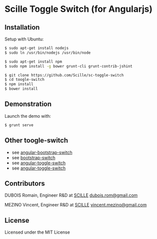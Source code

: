 # Scille Toggle Switch (for Angularjs)


## Installation

Setup with Ubuntu:
```bash
$ sudo apt-get install nodejs
$ sudo ln /usr/bin/nodejs /usr/bin/node

$ sudo apt-get install npm
$ sudo npm install -g bower grunt-cli grunt-contrib-jshint

$ git clone https://github.com/Scille/sc-toggle-switch
$ cd toogle-switch
$ npm install
$ bower install
```

## Demonstration

Launch the demo with:
```bash
$ grunt serve
```

## Other toogle-switch

* see [angular-bootstrap-switch](https://github.com/frapontillo/angular-bootstrap-switch)
* see [bootstrap-switch](https://github.com/nostalgiaz/bootstrap-switch)
* see [angular-toggle-switch](https://github.com/JumpLink/angular-toggle-switch)
* see [angular-toggle-switch](https://github.com/cgarvis/angular-toggle-switch)


## Contributors

DUBOIS Romain, Engineer R&D at [SCILLE](http://scille.eu/)
<dubois.rom@gmail.com>

MEZINO Vincent, Engineer R&D at [SCILLE](http://scille.eu)
<vincent.mezino@gmail.com>

## License

Licensed under the MIT License
